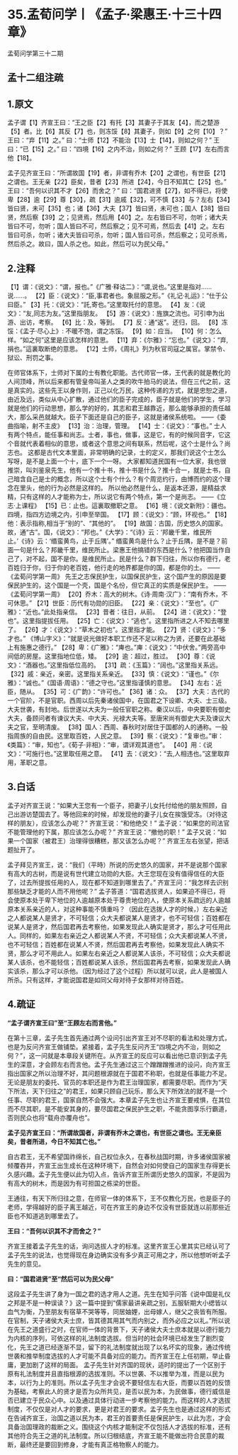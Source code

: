 # 35.孟荀问学丨《孟子·梁惠王·十三十四章》

孟荀问学第三十二期

## 孟十二组注疏

## 1.原文

孟子谓【1】齐宣王曰：“王之臣【2】有托【3】其妻子于其友【4】，而之楚游【5】者。比【6】其反【7】也，则冻馁【8】其妻子，则如【9】之何【10】？”
王曰：“弃【11】之。”
曰：“士师【12】不能治【13】士【14】，则如之何？”
王曰：“已【15】之。”
曰：“四境【16】之内不治，则如之何？”
王顾【17】左右而言他【18】。

孟子见齐宣王曰：“所谓故国【19】者，非谓有乔木【20】之谓也，有世臣【21】之谓也。王无亲【22】臣矣，昔者【23】所进【24】，今日不知其亡【25】也。”
王曰：“吾何以识其不才【26】而舍之？”
曰：“国君进贤【27】，如不得已，将使卑【28】逾【29】尊【30】，疏【31】逾戚【32】，可不慎【33】与？左右【34】皆曰贤，未可【35】也；诸【36】大夫【37】皆曰贤，未可也；国人【38】皆曰贤，然后察【39】之；见贤焉，然后用【40】之。左右皆曰不可，勿听；诸大夫皆曰不可，勿听；国人皆曰不可，然后察之；见不可焉，然后去【41】之。左右皆曰可杀，勿听；诸大夫皆曰可杀，勿听；国人皆曰可杀，然后察之；见可杀焉，然后杀之。故曰，国人杀之也。如此，然后可以为民父母。”

## 2.注释

【1】谓：《说文》：“谓，报也。”《广雅·释诂二》：“谓,说也。”这里是指对……说……。
【2】臣：《说文》：“臣,事君者也。象屈服之形。”《礼记·礼运》：“仕于公曰臣。”
【3】托：《说文》：“託,寄也。”这里取托付的意思。
【4】友：《说文》：“友,同志为友。”这里指朋友。
【5】游：《说文》：旌旗之流也。可引申为出游、出访，考察。
【6】比：及，等到。
【7】反：通“返”。还归，回。
【8】冻馁：《孟子·尽心上》: 不暖不饱，谓之冻馁。
【9】如：应当。
【10】何：怎么样。“如之何”这里是应该怎样的意思。
【11】弃：《尔雅》：“忘也。”《说文》：“弃,捐也。”這裏取断绝的意思。
【12】士师，《周礼》列为秋官司寇之属官。掌禁令、狱讼、刑罚之事。

在师官体系下，士师对下属的士有教化职能。古代师官一体，王代表的就是教化的人间顶峰，所以后来都有管皇帝叫圣人之类的吹牛拍马的说法，但在三代之前，这是真实的。这些先王以身作则，正己以化万民，这种传递的方式，就是忠恕之道，由近及远，类似从中心扩散，通过他们的臣子完成的，臣子就是他们的学生，学习就是他们的行动思想，那么学的好的，其志和君王越靠近，那么能够承担的责任越大，那么采邑就越大。臣子下面还是自己的臣子，这就是诸侯系统啦。
                                            ——《委曲指喻，射不主皮》
【13】治：治理，管理。
【14】士：《说文》：“事也。”
士人有两个特点，能任事和尚志。士者，事也，做事，这是它，有的时候同音字，它这个音就代表着相似的意思，或者这个意思之间有联系，然后呢，这个士是什么？尚志也。
这都是古代文本里面，非常明确的记录，士的定义，那我们说这个士怎么写呀，是不是上面一个十，底下一个一呀。
大家都知道民国有一位大家，我也很推崇，叫刘鉴泉先生，他有一个推十书，推十书是什么？推十合一，就是士书，自己暗含自己是士的概念，所以这个士有个什么？有个周览约行，由博而约的这个理念在里头，他的行为必然是这样的。
所以他必然是什么，是返本还源，是精益求精，只有这样的人才能称为士，所以说它有两个特点，第一个是尚志。
                                                               ——《立志·上课程》
【15】已：止也。這裏取撤职之意。
【16】境：《说文新附》：疆也。四境，指四方边境之内，引申至举国。
【17】顾：《说文》：“顾，环视也。”
【18】他：表示指称,相当于“别的”、“其他的”。
【19】故国：古国，历史悠久的国家。故，通“古”。国，《说文》：“邦也。”《大学》：“《诗》云：‘邦畿千里，维民所止。’《诗》云：‘缗蛮黄鸟，止于丘隅’。”
缗蛮黄鸟是什么？止于丘隅，是不是？前面一句是什么？邦畿千里，维民所止。梁惠王他搞错的东西是什么？他把国当作自己了，对不起，国不是你。是维民所止。民是什么？群下归往，所以你有德行，老百姓归于你，归于你的老百姓，他行走的地界都是你的国，都是你的土。
                                                          ——《孟荀问学第一周》
先王之志保民护生，以国保民护生，这个国产生的原因是要保民护生的，这个国是一个壳，国是个名份，但它真正的实质是保民护生。
                                                          ——《孟荀问学第一周》
【20】乔木：高大的树木。《诗·周南·汉广》：“南有乔木，不可休思。”
【21】世臣：历代有功勋的旧臣。
【22】亲：《说文》：“至也”。《广雅》：“近也。”此处指亲信。
【23】昔者：往日，从前。
【24】进：《说文》：“登也”。这里指提拔任用。
【25】亡：《说文》：“逃也”。这里指所进之人不知去哪里了。
【26】才：《说文》：“草木之初也”。这里指才能。
【27】贤：《说文》：“多才也。”
《博山字义》：“就是说光做好本职工作还不足以称之为贤，还要在此基础上有施惠之德行。”
【28】卑：《广雅》：“庳也。”庳：《说文》：“中伏舍。”两旁高中间低的房屋。这里指地位低，矮。
【29】逾：超过，胜过。
【30】尊：《说文》：“酒器也。”这里指低位高的。
【31】疏：《玉篇》：“阔也。”这里指关系远。
【32】戚：亲近，亲密。这里指关系亲近。
【33】慎：《说文》：“谨也。”《尔雅》：“诚也。”《国语·周语》：“德之守也。”这里指谨慎的意思。
【34】左右：近臣，随从。
【35】可：《广韵》：“许可也。”
【36】诸：众。
【37】大夫：古代的一个官阶，不是官职。西周以后先秦诸侯国中，在国君之下设卿、大夫、士三级。大夫世袭，有封地。后世遂以大夫为一般任官职之称。秦汉以后，中央要职有御史大夫，备顾问者有谏议大夫、中大夫、光禄大夫等。至唐宋尚有御史大夫及谏议大夫之官，至明清废。
【38】国人：西周、春秋时对居住于国都的人的通称。一般指周族的自由民。这里取百姓，人民之意。
【39】察：《说文》：“复审也。”审：《类篇》：“审，知也”。《荀子·非相》：“审，谓详观其道也”。
【40】用：《说文》：“可施行也。”这里取任用之意。
【41】去：《说文》：“去,人相违也。”这里取弃用，革职之意。

## 3.白话

孟子对齐宣王说：“如果大王您有一个臣子，把妻子儿女托付给他的朋友照顾，自己出游访楚国去了。等他回来的时候，却发现他的妻子儿女在挨饿受冻。（对待这样的朋友），应该怎么办呢？”
齐宣王说：“和他绝交！”
孟子说：“如果您的司法官不能管理他的下属，那应该怎么办呢？”
齐宣王说：“撤他的职！”
孟子又说：“如果一个国家（被君王）治理得很糟糕，那又该怎么办呢？”
齐宣王左右张望，把话题扯开了。

孟子拜见齐宣王，说：“我们（平時）所说的历史悠久的国家，并不是说那个国家有高大的古树，而是说有世代建立功勋的大臣。大王您现在没有值得信任的大臣了，过去所提拔任用的人，现在都不知道到哪里去了。”
齐宣王问：“我怎样去识别那些缺乏才能的人而不用他呢？”
孟子答道：“国君选拔贤人，如果迫不得已，将会使原本处于卑下地位的人逾越原本处于尊贵地位的人，使原本关系疏远的人逾越原本关系亲近的人，对这种事能不慎重吗？（因此在选拨人才的时候，）左右亲近之人都说某人是贤才，不可轻信；众大夫都说某人是贤才，也不可轻信；百姓都在说某人是贤才，然后国君再去考察他，如果发现此人确实是贤才，那么才可任用此人。同样的，如果左右亲近之人都说某人不贤，不可轻信；众大夫都说某人不贤，也不可轻信；百姓都在说某人不贤，然后国君再去考察他，如果发现此人确实不贤，那么才可不用此人。如果左右亲近之人都说某人该杀，不可轻信；众大夫都说某人该杀，也不能轻信；百姓都说某人该杀，然后国君再去考察，如果发现此人确实该杀，那么才可以杀他。（因为经过了这个过程）所以就可以说，此人是被国人所杀。只有这样，才能说国君是如同父母对待子女那样对待百姓。

## 4.疏证

**“孟子谓齐宣王曰”至“王顾左右而言他。”**

在第十三章，孟子先生首先通过两个设问引出齐宣王对不尽职的看法和处理方式，也是为反问齐宣王做铺垫。紧接着，孟子先生反问齐王“四境之内不治，则如之何？”，这一问就是本章段关键所在。从齐宣王的反应可以看出他已意识到孟子先生的深意，才会顾左右而言他。孟子先生通过这三个蹭蹭蹭推进的设问，向齐宣王指出国家之所以治理不好，其问题根源就在于国君不称职，也就是任事能力不足。无论是朋友的委托、官员的本职还是作为君王治理国家，都需要尽职。而作为“天下所法，天下归往之”的君王，如果只顾自己玩乐，那么天下所效法的就不是一个任事、尽职的君王，国家自然不会强大。本章孟子先生也让齐宣王要戒惧，在其位而不尽其职，是不能安其身的，要尽国君之保民护生之职，不能贪图享乐行霸道，否则民众也将“载舟亦覆舟也”。



**孟子见齐宣王曰：“所谓故国者，非谓有乔木之谓也，有世臣之谓也。王无亲臣矣，昔者所进，今日不知其亡也。”**

自古君王，无不希望国祚绵长，自己权位永久，在春秋战国时期，许多诸侯国家被倾覆吞并，齐宣王出生成长在这种环境下，自然会对如何使自己的国家生存得更长久感兴趣。孟子先生便以此为切入点，告诉齐宣王所谓历史悠久的国家，不是因为有高大的树木，而是因为有可担国之栋梁的世臣。

王通往，有天下所归往之意，在师官一体的体系下，王不仅教化万民，也是臣子的老师，学得越好的臣子离王越近，可在齐宣王的身边不仅没有世臣就连以前那些近臣也不知道逃到哪里去了。



**王曰：“吾何以识其不才而舍之？”**

齐宣王接着孟子先生的话，询问选拔人才的标准。这里齐宣王心里其实已经认可了孟子先生的说法，也觉得现在身边确实没有多少真正可用之才，所以他想听听孟子先生的意见。



**曰：“国君进贤”至“然后可以为民父母”**

这段孟子先生讲了身为一国之君的选才用人之道。先生在知乎问答《说中国是礼仪之邦是不是一种误读？》这一篇中提到“儒家最讲亲疏之别，五服斩期大小缌皆以血气为衡，乃至朋友有宿草不哭等等，同居妯娌，出母嫁人，继父之丧皆有所服。在官制，天子诸侯大夫士庶，皆其德其用其气而内别之，而外必应之以礼。”所以说在先王之道盛行之时，在官师一体的背景下，天子诸侯大夫士庶本就是以德行能力为内核的序列，可依这样的礼法制度选拔。但当时的社会环境已经发生了剧烈变化，先王之道已经逐渐不显，留下的礼法制度就出现了以名坏实的现象，通过传统世袭和推举制度选拔的人才可能不具备对应的能力。而齐宣王在上任初期，举止昏庸，更加剧了这样的局面。
      孟子先生针对齐国的现状，适时的提出了一个区别于原有礼法制度并且直指根源的选拔准则。不以世袭、不以推举为准，而是以民为本，以行为上的准则。所以孟子先生才会说不要轻信左右大臣，而要以百姓的反馈为基础，考察此人的贤才是否为众所共见，是否以民为本，为民做事，德行威信是否已建立于民众心中。以及通过具体行动进一步考察他的能力。而这样的人才选拔制度，不仅仅是对人才的要求，更是对君王的要求。孟子先生也是通过这样的形式在告诫齐宣王，治国之道以民为本，君王的首要责任是保民护生，以此为志，才会具备治国理政的裁断之义。围绕这个内核才能制定不仅包括人才选拔的标准，还有其他符合先王之道的礼法制度。所以归根结底，齐宣王能不能做出符合民意的裁断，最终还是要回到修身，才能有真正格物察人的能力。


  